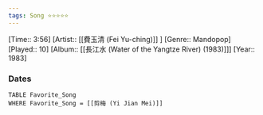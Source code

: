 ```yaml
---
tags: Song ⭐⭐⭐⭐⭐ 
---
```

[Time:: 3:56]
[Artist:: [[費玉清 (Fei Yu-ching)]] ]
[Genre:: Mandopop]
[Played:: 10]
[Album:: [[長江水 (Water of the Yangtze River) (1983)]]]
[Year:: 1983]
### Dates
````dataview
TABLE Favorite_Song
WHERE Favorite_Song = [[剪梅 (Yi Jian Mei)]]
````